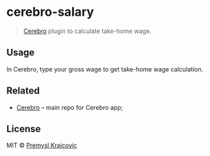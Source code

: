 # cerebro-salary 

> [Cerebro](http://www.cerebroapp.com) plugin to calculate take-home wage.

## Usage

In Cerebro, type your gross wage to get take-home wage calculation.

## Related

- [Cerebro](http://github.com/KELiON/cerebro) – main repo for Cerebro app;

## License

MIT © [Premysl Krajcovic](mailto:premyslkrajcovic@gmail.com)
